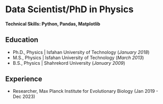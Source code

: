 # Data Scientist/PhD in Physics

#### Technical Skills: Python, Pandas, Matplotlib

## Education
- Ph.D., Physics | Isfahan University of Technology (_January 2018_)								       		
- M.S., Physics	| Isfahan University of Technology  (_March 2013_)	 			        		
- B.S., Physics | Shahrekord University  (_January 2009_)

## Experience
- Researcher, Max Planck Institute for Evolutionary Biology (Jan 2019 - Dec 2023) 
